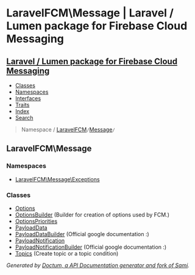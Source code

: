 # LaravelFCM\Message | Laravel / Lumen package for Firebase Cloud Messaging    

## [Laravel / Lumen package for Firebase Cloud Messaging](../index.md)

- [Classes](../classes.md)
- [Namespaces](../namespaces.md)
- [Interfaces](../interfaces.md)
- [Traits](../traits.md)
- [Index](../doc-index.md)
- [Search](../search.md)

> Namespace /     [LaravelFCM](../LaravelFCM.md)` / `[Message](../LaravelFCM/Message.md)` / `

## LaravelFCM\Message

### Namespaces

- [LaravelFCM\Message\Exceptions](../LaravelFCM/Message/Exceptions.md)

### Classes

- [<abbr title="LaravelFCM\Message\Options">Options</abbr>](../LaravelFCM/Message/Options.md)
- [<abbr title="LaravelFCM\Message\OptionsBuilder">OptionsBuilder</abbr>](../LaravelFCM/Message/OptionsBuilder.md) (Builder for creation of options used by FCM.)
- [<abbr title="LaravelFCM\Message\OptionsPriorities">OptionsPriorities</abbr>](../LaravelFCM/Message/OptionsPriorities.md)
- [<abbr title="LaravelFCM\Message\PayloadData">PayloadData</abbr>](../LaravelFCM/Message/PayloadData.md)
- [<abbr title="LaravelFCM\Message\PayloadDataBuilder">PayloadDataBuilder</abbr>](../LaravelFCM/Message/PayloadDataBuilder.md) (Official google documentation :)
- [<abbr title="LaravelFCM\Message\PayloadNotification">PayloadNotification</abbr>](../LaravelFCM/Message/PayloadNotification.md)
- [<abbr title="LaravelFCM\Message\PayloadNotificationBuilder">PayloadNotificationBuilder</abbr>](../LaravelFCM/Message/PayloadNotificationBuilder.md) (Official google documentation :)
- [<abbr title="LaravelFCM\Message\Topics">Topics</abbr>](../LaravelFCM/Message/Topics.md) (Create topic or a topic condition)



_Generated by [Doctum, a API Documentation generator and fork of Sami](https://github.com/code-lts/doctum)._